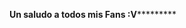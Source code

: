 ********************************************************************************Un saludo a todos mis Fans :V*****************************************************************************************
